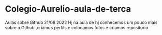 # Colegio-Aurelio-aula-de-terca
Aulas sobre Github
    21/08.2022   Hj na aula de hj conhecemos um pouco mais sobre o Github ,criamos perfils e colocamos fotos e criamos repositorio
